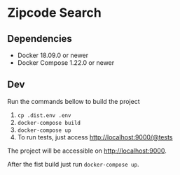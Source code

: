 # Zipcode Search

## Dependencies

* Docker 18.09.0 or newer
* Docker Compose 1.22.0 or newer

## Dev

Run the commands bellow to build the project

1. `cp .dist.env .env`
2. `docker-compose build`
3. `docker-compose up`
4. To run tests, just access [http://localhost:9000/@tests](http://localhost:9000/@tests)


The project will be accessible on [http://localhost:9000](http://localhost:9000).

After the fist build just run `docker-compose up`.